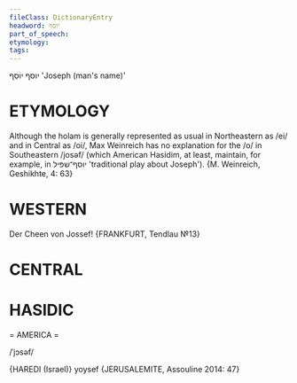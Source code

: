 ```yaml
---
fileClass: DictionaryEntry
headword: יוסף
part_of_speech: 
etymology: 
tags: 
---
```

יוסף
יוֹסֵף
'Joseph (man's name)'

ETYMOLOGY
===========
Although the holam is generally represented as usual in Northeastern as /ei/ and in Central as /oi/, Max Weinreich has no explanation for the /o/ in Southeastern /josəf/ (which American Hasidim, at least, maintain, for example, in יוסף־שפּיל 'traditional play about Joseph').
{M. Weinreich, Geshikhte, 4: 63}

WESTERN
========

Der Cheen von Jossef!
{FRANKFURT, Tendlau №13}

CENTRAL
========

HASIDIC
=======
= AMERICA = 

/ˈjɔsəf/

{HAREDI (Israel)}
yoysef {JERUSALEMITE, Assouline 2014: 47}
